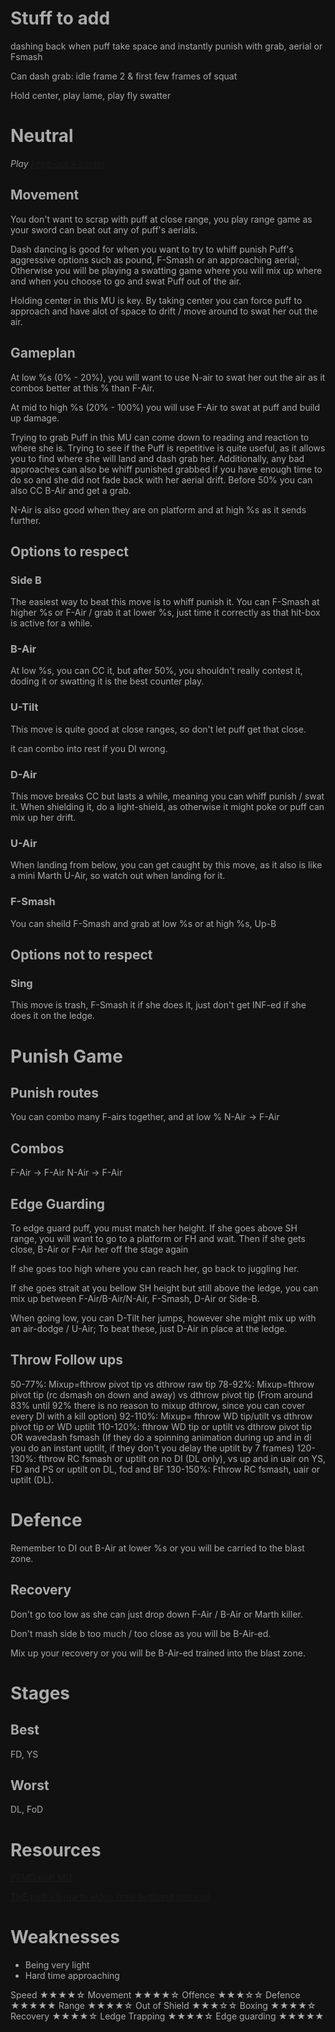 # Stuff to add

dashing back when puff take space and instantly punish with grab, aerial or Fsmash

Can dash grab: idle frame 2 & first few frames of squat

Hold center, play lame, play fly swatter

# Neutral
*Play [keep-out + center](../rambles/playstyles.md)*

## Movement
You don't want to scrap with puff at close range, you play range game as your sword can beat out any of puff's aerials.

Dash dancing is good for when you want to try to whiff punish Puff's aggressive options such as pound, F-Smash or an approaching aerial; Otherwise you will be playing a swatting game where you will mix up where and when you choose to go and swat Puff out of the air.

Holding center in this MU is key. By taking center you can force puff to approach and have alot of space to drift / move around to swat her out the air.

## Gameplan
At low %s (0% - 20%), you will want to use N-air to swat her out the air as it combos better at this % than F-Air.

At mid to high %s (20% - 100%) you will use F-Air to swat at puff and build up damage.

Trying to grab Puff in this MU can come down to reading and reaction to where she is.
Trying to see if the Puff is repetitive is quite useful, as it allows you to find where she will land and dash grab her.
Additionally, any bad approaches can also be whiff punished grabbed if you have enough time to do so and she did not fade back with her aerial drift.
Before 50% you can also CC B-Air and get a grab.

N-Air is also good when they are on platform and at high %s as it sends further.

## Options to respect

### Side B
The easiest way to beat this move is to whiff punish it.
You can F-Smash at higher %s or F-Air / grab it at lower %s, just time it correctly as that hit-box is active for a while.

### B-Air
At low %s, you can CC it, but after 50%, you shouldn't really contest it, doding it or swatting it is the best counter play.

### U-Tilt
This move is quite good at close ranges, so don't let puff get that close.

it can combo into rest if you DI wrong.

### D-Air
This move breaks CC but lasts a while, meaning you can whiff punish / swat it.
When shielding it, do a light-shield, as otherwise it might poke or puff can mix up her drift.

### U-Air
When landing from below, you can get caught by this move, as it also is like a mini Marth U-Air, so watch out when landing for it.

### F-Smash
You can sheild F-Smash and grab at low %s or at high %s, Up-B

## Options not to respect

### Sing
This move is trash, F-Smash it if she does it, just don't get INF-ed if she does it on the ledge.

# Punish Game

## Punish routes
You can combo many F-airs together, and at low % N-Air -> F-Air

## Combos
F-Air -> F-Air
N-Air -> F-Air

## Edge Guarding
To edge guard puff, you must match her height.
If she goes above SH range, you will want to go to a platform or FH and wait.
Then if she gets close, B-Air or F-Air her off the stage again

If she goes too high where you can reach her, go back to juggling her.

If she goes strait at you bellow SH height but still above the ledge, you can mix up between F-Air/B-Air/N-Air, F-Smash, D-Air or Side-B.

When going low, you can D-Tilt her jumps, however she might mix up with an air-dodge / U-Air; To beat these, just D-Air in place at the ledge.

## Throw Follow ups
50-77%: Mixup=fthrow pivot tip vs dthrow raw tip
78-92%: Mixup=fthrow pivot tip (rc dsmash on down and away) vs dthrow pivot tip (From around 83% until 92% there is no reason to mixup dthrow, since you can cover every DI with a kill option)
92-110%: Mixup= fthrow WD tip/utilt vs dthrow pivot tip or WD uptilt
110-120%: fthrow WD tip or uptilt vs dthrow pivot tip OR wavedash fsmash (If they do a spinning animation during up and in di you do an instant uptilt, if they don't you delay the uptilt by 7 frames)
120-130%: fthrow RC fsmash or uptilt on no DI (DL only), vs up and in uair on YS, FD and PS or uptilt on DL, fod and BF
130-150%: Fthrow RC fsmash, uair or uptilt (DL).


# Defence
Remember to DI out B-Air at lower %s or you will be carried to the blast zone.

## Recovery
Don't go too low as she can just drop down F-Air / B-Air or Marth killer.

Don't mash side b too much / too close as you will be B-Air-ed.

Mix up your recovery or you will be B-Air-ed trained into the blast zone.

# Stages

## Best
FD, YS

## Worst
DL, FoD

# Resources
[PPMD puff MU](https://smashboards.com/threads/carefully-ask-ppmd-about-the-tiara-guy.118998/page-213#post-14520061)

[THE puff VS marth video (zain huzband training)](https://www.youtube.com/watch?v=O3cGeAECwUk&list=PLvad0179U0feCeWZOYD58DOlTylx5ABBG&index=3)

# Weaknesses
- Being very light
- Hard time approaching

Speed			★★★★☆
Movement		★★★★☆
Offence			★★★☆☆
Defence			★★★★★
Range			★★★★☆
Out of Shield	★★★☆☆
Boxing			★★★★☆
Recovery		★★★★☆
Ledge Trapping	★★★★☆
Edge guarding	★★★★★

<style>*, body, html{
	--text-color-fg: #AAAAAA;
	--text-color-bg: #111111;
	color: var(--text-color-fg);
	background-color: var(--text-color-bg);
}</style>